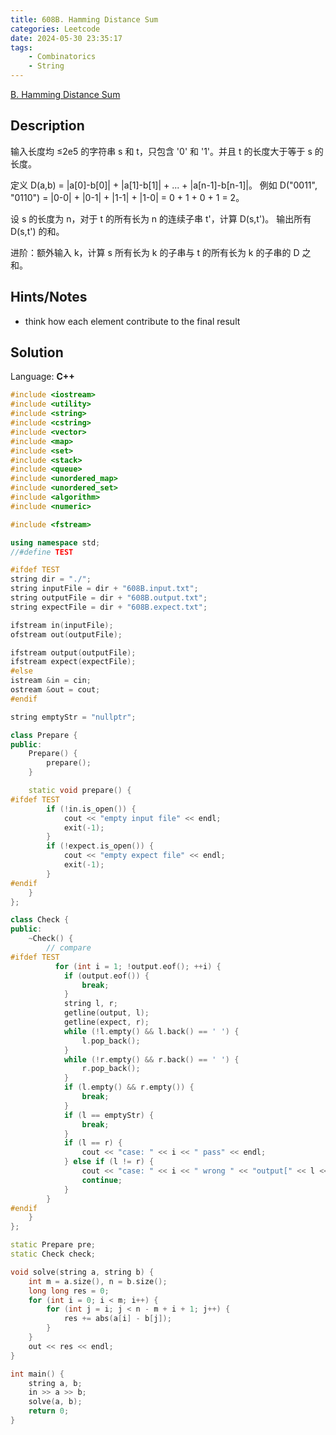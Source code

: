 ```yaml
---
title: 608B. Hamming Distance Sum
categories: Leetcode
date: 2024-05-30 23:35:17
tags:
    - Combinatorics
    - String
---
```


[B. Hamming Distance Sum](https://codeforces.com/problemset/problem/608/B)

## Description

输入长度均 ≤2e5 的字符串 s 和 t，只包含 '0' 和 '1'。并且 t 的长度大于等于 s 的长度。

定义 D(a,b) = |a[0]-b[0]| + |a[1]-b[1]| + ... + |a[n-1]-b[n-1]|。
例如 D("0011", "0110") = |0-0| + |0-1| + |1-1| + |1-0| = 0 + 1 + 0 + 1 = 2。

设 s 的长度为 n，对于 t 的所有长为 n 的连续子串 t'，计算 D(s,t')。
输出所有 D(s,t') 的和。

进阶：额外输入 k，计算 s 所有长为 k 的子串与 t 的所有长为 k 的子串的 D 之和。

## Hints/Notes

- think how each element contribute to the final result

## Solution

Language: **C++**

```C++
#include <iostream>
#include <utility>
#include <string>
#include <cstring>
#include <vector>
#include <map>
#include <set>
#include <stack>
#include <queue>
#include <unordered_map>
#include <unordered_set>
#include <algorithm>
#include <numeric>

#include <fstream>

using namespace std;
//#define TEST

#ifdef TEST
string dir = "./";
string inputFile = dir + "608B.input.txt";
string outputFile = dir + "608B.output.txt";
string expectFile = dir + "608B.expect.txt";

ifstream in(inputFile);
ofstream out(outputFile);

ifstream output(outputFile);
ifstream expect(expectFile);
#else
istream &in = cin;
ostream &out = cout;
#endif

string emptyStr = "nullptr";

class Prepare {
public:
    Prepare() {
        prepare();
    }

    static void prepare() {
#ifdef TEST
        if (!in.is_open()) {
            cout << "empty input file" << endl;
            exit(-1);
        }
        if (!expect.is_open()) {
            cout << "empty expect file" << endl;
            exit(-1);
        }
#endif
    }
};

class Check {
public:
    ~Check() {
        // compare
#ifdef TEST
          for (int i = 1; !output.eof(); ++i) {
            if (output.eof()) {
                break;
            }
            string l, r;
            getline(output, l);
            getline(expect, r);
            while (!l.empty() && l.back() == ' ') {
                l.pop_back();
            }
            while (!r.empty() && r.back() == ' ') {
                r.pop_back();
            }
            if (l.empty() && r.empty()) {
                break;
            }
            if (l == emptyStr) {
                break;
            }
            if (l == r) {
                cout << "case: " << i << " pass" << endl;
            } else if (l != r) {
                cout << "case: " << i << " wrong " << "output[" << l << "], while expect[" << r << "]" << endl;
                continue;
            }
        }
#endif
    }
};

static Prepare pre;
static Check check;

void solve(string a, string b) {
    int m = a.size(), n = b.size();
    long long res = 0;
    for (int i = 0; i < m; i++) {
        for (int j = i; j < n - m + i + 1; j++) {
            res += abs(a[i] - b[j]);
        }
    }
    out << res << endl;
}

int main() {
    string a, b;
    in >> a >> b;
    solve(a, b);
    return 0;
}
```
